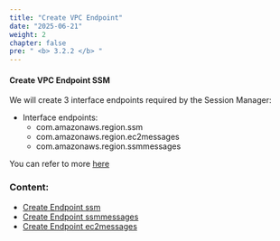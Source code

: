 ```yaml
---
title: "Create VPC Endpoint"
date: "2025-06-21"
weight: 2
chapter: false
pre: " <b> 3.2.2 </b> "
---
```


#### Create VPC Endpoint SSM

We will create 3 interface endpoints required by the Session Manager:

- Interface endpoints:
  - com.amazonaws.region.ssm
  - com.amazonaws.region.ec2messages
  - com.amazonaws.region.ssmmessages

You can refer to more [here](https://docs.aws.amazon.com/systems-manager/latest/userguide/session-manager-prerequisites.html)

### Content:

- [Create Endpoint ssm](./3.2.2.1-endpointssm/)
- [Create Endpoint ssmmessages](./3.2.2.2-endpointssmmessages/)
- [Create Endpoint ec2messages](./3.2.2.3-endpointec2messages/)
